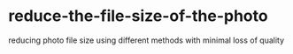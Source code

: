 # reduce-the-file-size-of-the-photo
reducing photo file size using different methods with minimal loss of quality
